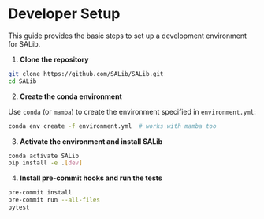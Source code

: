 # Developer Setup

This guide provides the basic steps to set up a development environment for SALib.

1. **Clone the repository**

```bash
git clone https://github.com/SALib/SALib.git
cd SALib
```

2. **Create the conda environment**

Use `conda` (or `mamba`) to create the environment specified in `environment.yml`:

```bash
conda env create -f environment.yml  # works with mamba too
```

3. **Activate the environment and install SALib**

```bash
conda activate SALib
pip install -e .[dev]
```

4. **Install pre-commit hooks and run the tests**

```bash
pre-commit install
pre-commit run --all-files
pytest
```
